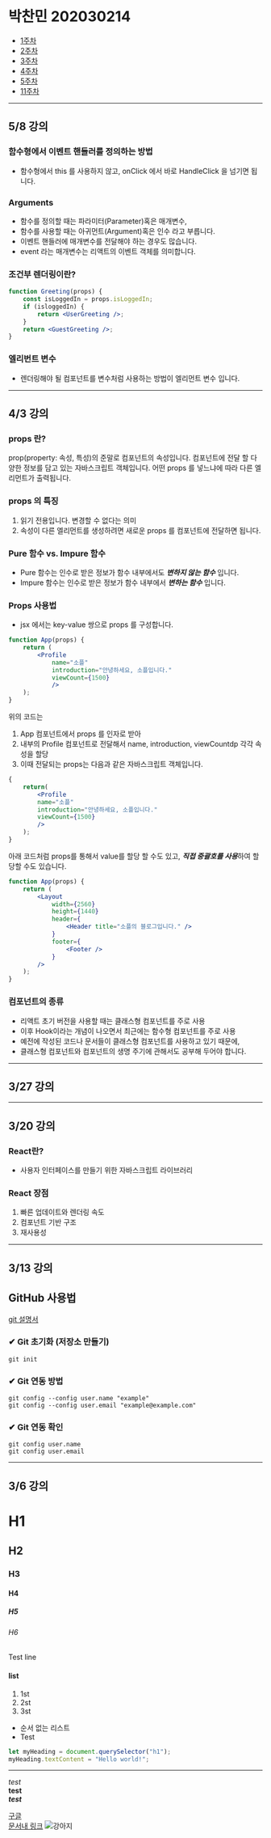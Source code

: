 # 박찬민 202030214

* [1주차](#36-강의)
* [2주차](#313-강의)
* [3주차](#320-강의)
* [4주차](#327-강의)
* [5주차](#43-강의)
* [11주차](#58-강의)
---
## 5/8 강의
### 함수형에서 이벤트 핸들러를 정의하는 방법
- 함수형에서 this 를 사용하지 않고,
onClick 에서 바로 HandleClick 을 넘기면 됩니다.
### Arguments
* 함수를 정의할 때는 파라미터(Parameter)혹은 매개변수,
* 함수를 사용할 때는 아귀먼트(Argument)혹은 인수 라고 부릅니다.
* 이벤트 핸들러에 매개변수를 전달해야 하는 경우도 많습니다.
* event 라는 매개변수는 리액트의 이벤트 객체를 의미합니다.
### 조건부 렌더링이란?
```jsx
function Greeting(props) {
    const isLoggedIn = props.isLoggedIn;
    if (isloggedIn) {
        return <UserGreeting />;
    }
    return <GuestGreeting />;
}
```
### 엘리번트 변수
- 렌더링해야 될 컴포넌트를 변수처럼 사용하는 방법이 엘리먼트 변수 입니다.

---
## 4/3 강의
### props 란?
prop(property: 속성, 특성)의 준말로 컴포넌트의 속성입니다. 컴포넌트에 전달 할 다양한 정보를 담고 있는 자바스크립트 객체입니다.
어떤 props 를 넣느냐에 따라 다른 엘리먼트가 출력됩니다.

### props 의 특징
1. 읽기 전용입니다. 변경할 수 없다는 의미
2. 속성이 다른 엘리먼트를 생성하려면 새로운 props 를 컴포넌트에 전달하면 됩니다.

### Pure 함수 vs. Impure 함수
* Pure 함수는 인수로 받은 정보가 함수 내부에서도 ***변하지 않는 함수*** 입니다.
* Impure 함수는 인수로 받은 정보가 함수 내부에서 ***변하는 함수*** 입니다.

### Props 사용법
* jsx 에서는 key-value 쌍으로 props 를 구성합니다.
```jsx
function App(props) {
    return (
        <Profile
            name="소플"
            introduction="안녕하세요, 소플입니다."
            viewCount={1500}
            />
    );
}
```
위의 코드는
1. App 컴포넌트에서 props 를 인자로 받아
2. 내부의 Profile 컴포넌트로 전달해서 name, introduction, viewCountdp 각각 속성을 할당
3. 이때 전달되는 props는 다음과 같은 자바스크립트 객체입니다.

```jsx
{
    return(
        <Profile
        name="소플"
        introduction="안녕하세요, 소플입니다."
        viewCount={1500}
        />
    );
}

```

아래 코드처럼 props를 통해서 value를 할당 할 수도 있고, ***직접 중괄호를 사용***하여 할당할 수도 있습니다.
```jsx
function App(props) {
    return (
        <Layout
            width={2560}
            height={1440}
            header={
                <Header title="소플의 블로그입니다." />
            }
            footer={
                <Footer />
            }
        />
    );
}
```
### 컴포넌트의 종류
* 리액트 초기 버전을 사용할 때는 클래스형 컴포넌트를 주로 사용
* 이후 Hook이라는 개념이 나오면서 최근에는 함수형 컴포넌트를 주로 사용
* 예전에 작성된 코드나 문서들이 클래스형 컴포넌트를 사용하고 있기 때문에,
* 클래스형 컴포넌트와 컴포넌트의 생명 주기에 관해서도 공부해 두어야 합니다.
---
## 3/27 강의

---
## 3/20 강의

### React란?
* 사용자 인터페이스를 만들기 위한 자바스크립트 라이브러리

### React 장점
1. 빠른 업데이트와 렌더링 속도
2. 컴포넌트 기반 구조
3. 재사용성
---
## 3/13 강의
## GitHub 사용법
[git 설명서](https://git-scm.com/book/ko/v2)
### ✔ Git 초기화 (저장소 만들기)
``` git init ```
### ✔ Git 연동 방법
``` 
git config --config user.name "example" 
git config --config user.email "example@example.com" 
```

### ✔ Git 연동 확인
```
git config user.name
git config user.email
```
---
## 3/6 강의
# H1
## H2
### H3
#### H4
##### H5
###### H6

Test line

#### list
1. 1st
2. 2st
3. 3st

* 순서 없는 리스트
* Test

```js
let myHeading = document.querySelector("h1");
myHeading.textContent = "Hello world!";
```

---
*test*  
**test**  
***test***

[구글](http://google.com)   
[문서내 링크](#list)
![강아지](328FF6B8-3F83-4C14-8A8C-0416FA1EDF0F_1_105_c.jpeg)
